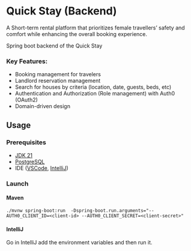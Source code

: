 # Quick Stay (Backend)

A Short-term rental platform that prioritizes female travellers’ safety and comfort while enhancing the overall booking experience. 

Spring boot backend of the Quick Stay

### Key Features:
+ Booking management for travelers
+ Landlord reservation management
+ Search for houses by criteria (location, date, guests, beds, etc)
+ Authentication and Authorization (Role management) with Auth0 (OAuth2)
+ Domain-driven design

## Usage
### Prerequisites
- [JDK 21](https://adoptium.net/temurin/releases/)
- [PostgreSQL](https://www.postgresql.org/download/)
- IDE ([VSCode](https://code.visualstudio.com/download), [IntelliJ](https://www.jetbrains.com/idea/download/))


### Launch
#### Maven
``./mvnw spring-boot:run  -Dspring-boot.run.arguments="--AUTH0_CLIENT_ID=<client-id> --AUTH0_CLIENT_SECRET=<client-secret>"``

#### IntelliJ
Go in IntelliJ add the environment variables and then run it.
